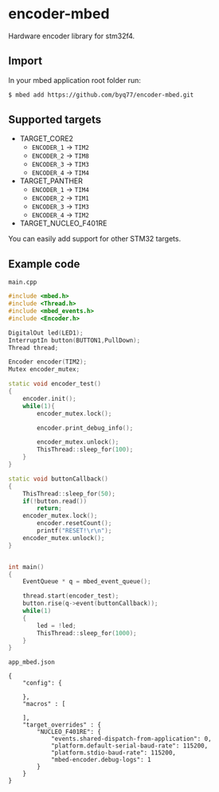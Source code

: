 # encoder-mbed
Hardware encoder library for stm32f4.

## Import
In your mbed application root folder run:

```bash
$ mbed add https://github.com/byq77/encoder-mbed.git
```

## Supported targets

* TARGET_CORE2
    * `ENCODER_1` -> `TIM2`
    * `ENCODER_2` -> `TIM8`
    * `ENCODER_3` -> `TIM3`
    * `ENCODER_4` -> `TIM4`
* TARGET_PANTHER
    * `ENCODER_1` -> `TIM4`
    * `ENCODER_2` -> `TIM1`
    * `ENCODER_3` -> `TIM3`
    * `ENCODER_4` -> `TIM2`
* TARGET_NUCLEO_F401RE

You can easily add support for other STM32 targets.

## Example code

`main.cpp`
```cpp
#include <mbed.h>
#include <Thread.h>
#include <mbed_events.h>
#include <Encoder.h>

DigitalOut led(LED1);
InterruptIn button(BUTTON1,PullDown);
Thread thread;

Encoder encoder(TIM2);
Mutex encoder_mutex;

static void encoder_test()
{
    encoder.init();
    while(1){
        encoder_mutex.lock();

        encoder.print_debug_info();

        encoder_mutex.unlock();
        ThisThread::sleep_for(100);
    }
}

static void buttonCallback()
{
    ThisThread::sleep_for(50);
    if(!button.read())
        return;
    encoder_mutex.lock();
        encoder.resetCount();
        printf("RESET!\r\n");
    encoder_mutex.unlock();
}


int main()
{
    EventQueue * q = mbed_event_queue();

    thread.start(encoder_test);
    button.rise(q->event(buttonCallback));
    while(1)
    {
        led = !led;
        ThisThread::sleep_for(1000);
    }
}
```

`app_mbed.json`
```
{
    "config": {
       
    },
    "macros" : [
        
    ],
    "target_overrides" : {
        "NUCLEO_F401RE": {
            "events.shared-dispatch-from-application": 0,
            "platform.default-serial-baud-rate": 115200,
            "platform.stdio-baud-rate": 115200,
            "mbed-encoder.debug-logs": 1
        }
    }
}
```